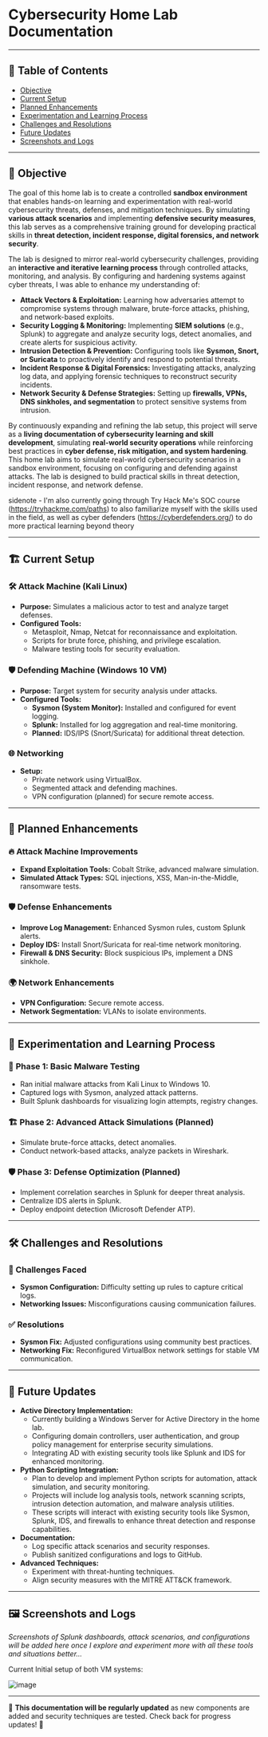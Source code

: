 # Cybersecurity Home Lab Documentation

---

## 📌 Table of Contents

- [Objective](#objective)
- [Current Setup](#current-setup)
- [Planned Enhancements](#planned-enhancements)
- [Experimentation and Learning Process](#experimentation-and-learning-process)
- [Challenges and Resolutions](#challenges-and-resolutions)
- [Future Updates](#future-updates)
- [Screenshots and Logs](#screenshots-and-logs)

---

## 🎯 Objective

The goal of this home lab is to create a controlled **sandbox environment** that enables hands-on learning and experimentation with real-world cybersecurity threats, defenses, and mitigation techniques. By simulating **various attack scenarios** and implementing **defensive security measures**, this lab serves as a comprehensive training ground for developing practical skills in **threat detection, incident response, digital forensics, and network security**.

The lab is designed to mirror real-world cybersecurity challenges, providing an **interactive and iterative learning process** through controlled attacks, monitoring, and analysis. By configuring and hardening systems against cyber threats, I was able to enhance my understanding of:

- **Attack Vectors & Exploitation:** Learning how adversaries attempt to compromise systems through malware, brute-force attacks, phishing, and network-based exploits.
- **Security Logging & Monitoring:** Implementing **SIEM solutions** (e.g., Splunk) to aggregate and analyze security logs, detect anomalies, and create alerts for suspicious activity.
- **Intrusion Detection & Prevention:** Configuring tools like **Sysmon, Snort, or Suricata** to proactively identify and respond to potential threats.
- **Incident Response & Digital Forensics:** Investigating attacks, analyzing log data, and applying forensic techniques to reconstruct security incidents.
- **Network Security & Defense Strategies:** Setting up **firewalls, VPNs, DNS sinkholes, and segmentation** to protect sensitive systems from intrusion.

By continuously expanding and refining the lab setup, this project will serve as a **living documentation of cybersecurity learning and skill development**, simulating **real-world security operations** while reinforcing best practices in **cyber defense, risk mitigation, and system hardening**.
This home lab aims to simulate real-world cybersecurity scenarios in a sandbox environment, focusing on configuring and defending against attacks. The lab is designed to build practical skills in threat detection, incident response, and network defense.

sidenote - I'm also currently going through Try Hack Me's SOC course (https://tryhackme.com/paths) to also familiarize myself with the skills used in the field, as well as cyber defenders (https://cyberdefenders.org/) to do more practical learning beyond theory

---

## 🏗️ Current Setup

### 🛠️ Attack Machine (Kali Linux)

- **Purpose:** Simulates a malicious actor to test and analyze target defenses.
- **Configured Tools:**
  - Metasploit, Nmap, Netcat for reconnaissance and exploitation.
  - Scripts for brute force, phishing, and privilege escalation.
  - Malware testing tools for security evaluation.

### 🛡️ Defending Machine (Windows 10 VM)

- **Purpose:** Target system for security analysis under attacks.
- **Configured Tools:**
  - **Sysmon (System Monitor):** Installed and configured for event logging.
  - **Splunk:** Installed for log aggregation and real-time monitoring.
  - **Planned:** IDS/IPS (Snort/Suricata) for additional threat detection.

### 🌐 Networking

- **Setup:**
  - Private network using VirtualBox.
  - Segmented attack and defending machines.
  - VPN configuration (planned) for secure remote access.

---

## 🚀 Planned Enhancements

### 🔥 Attack Machine Improvements

- **Expand Exploitation Tools:** Cobalt Strike, advanced malware simulation.
- **Simulated Attack Types:** SQL injections, XSS, Man-in-the-Middle, ransomware tests.

### 🛡️ Defense Enhancements

- **Improve Log Management:** Enhanced Sysmon rules, custom Splunk alerts.
- **Deploy IDS:** Install Snort/Suricata for real-time network monitoring.
- **Firewall & DNS Security:** Block suspicious IPs, implement a DNS sinkhole.

### 🌍 Network Enhancements

- **VPN Configuration:** Secure remote access.
- **Network Segmentation:** VLANs to isolate environments.

---

## 🔬 Experimentation and Learning Process

### 📌 **Phase 1: Basic Malware Testing**

- Ran initial malware attacks from Kali Linux to Windows 10.
- Captured logs with Sysmon, analyzed attack patterns.
- Built Splunk dashboards for visualizing login attempts, registry changes.

### 🏗️ **Phase 2: Advanced Attack Simulations (Planned)**

- Simulate brute-force attacks, detect anomalies.
- Conduct network-based attacks, analyze packets in Wireshark.

### 🛡️ **Phase 3: Defense Optimization (Planned)**

- Implement correlation searches in Splunk for deeper threat analysis.
- Centralize IDS alerts in Splunk.
- Deploy endpoint detection (Microsoft Defender ATP).

---

## 🛠️ Challenges and Resolutions

### 🚧 Challenges Faced

- **Sysmon Configuration:** Difficulty setting up rules to capture critical logs.
- **Networking Issues:** Misconfigurations causing communication failures.

### ✅ Resolutions

- **Sysmon Fix:** Adjusted configurations using community best practices.
- **Networking Fix:** Reconfigured VirtualBox network settings for stable VM communication.

---

## 📌 Future Updates
- **Active Directory Implementation:**
  - Currently building a Windows Server for Active Directory in the home lab.
  - Configuring domain controllers, user authentication, and group policy management for enterprise security simulations.
  - Integrating AD with existing security tools like Splunk and IDS for enhanced monitoring.
- **Python Scripting Integration:**
  - Plan to develop and implement Python scripts for automation, attack simulation, and security monitoring.
  - Projects will include log analysis tools, network scanning scripts, intrusion detection automation, and malware analysis utilities.
  - These scripts will interact with existing security tools like Sysmon, Splunk, IDS, and firewalls to enhance threat detection and response capabilities.
- **Documentation:**
  - Log specific attack scenarios and security responses.
  - Publish sanitized configurations and logs to GitHub.
- **Advanced Techniques:**
  - Experiment with threat-hunting techniques.
  - Align security measures with the MITRE ATT&CK framework.

---

## 🖼️ Screenshots and Logs

*Screenshots of Splunk dashboards, attack scenarios, and configurations will be added here once I explore and experiment more with all these tools and situations better...*

Current Initial setup of both VM systems:

![image](https://github.com/user-attachments/assets/51300db6-a4cf-4412-a126-1f1b8d8c4b55)

---

🔄 **This documentation will be regularly updated** as new components are added and security techniques are tested. Check back for progress updates! 🚀

